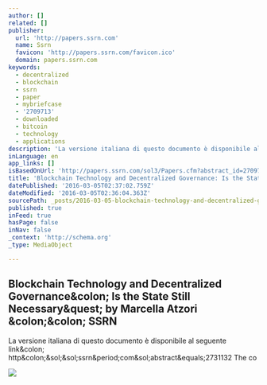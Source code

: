 ```yaml
---
author: []
related: []
publisher:
  url: 'http://papers.ssrn.com'
  name: Ssrn
  favicon: 'http://papers.ssrn.com/favicon.ico'
  domain: papers.ssrn.com
keywords:
  - decentralized
  - blockchain
  - ssrn
  - paper
  - mybriefcase
  - '2709713'
  - downloaded
  - bitcoin
  - technology
  - applications
description: 'La versione italiana di questo documento è disponibile al seguente link: http://ssrn.com/abstract=2731132 The co'
inLanguage: en
app_links: []
isBasedOnUrl: 'http://papers.ssrn.com/sol3/Papers.cfm?abstract_id=2709713'
title: 'Blockchain Technology and Decentralized Governance: Is the State Still Necessary? by Marcella Atzori :: SSRN'
datePublished: '2016-03-05T02:37:02.759Z'
dateModified: '2016-03-05T02:36:04.363Z'
sourcePath: _posts/2016-03-05-blockchain-technology-and-decentralized-governance-is-the-s.md
published: true
inFeed: true
hasPage: false
inNav: false
_context: 'http://schema.org'
_type: MediaObject

---
```

<article style=""><h1>Blockchain Technology and Decentralized Governance&amp;colon; Is the State Still Necessary&amp;quest; by Marcella Atzori &amp;colon;&amp;colon; SSRN</h1><p>La versione italiana di questo documento è disponibile al seguente link&amp;colon; http&amp;colon;&amp;sol;&amp;sol;ssrn&amp;period;com&amp;sol;abstract&amp;equals;2731132 The co</p><img src="http://papers.ssrn.com/sol3/images/iSSRN_a.png" /></article>